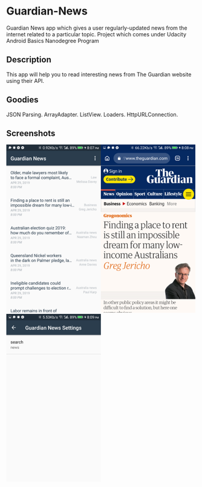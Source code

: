 
# Guardian-News
Guardian News app which gives a user regularly-updated news from the internet related to a particular topic.
Project which comes under Udacity Android Basics Nanodegree Program
## Description
This app will help you to read interesting news from The Guardian website using their API.
## Goodies
JSON Parsing.
ArrayAdapter.
ListView.
Loaders.
HttpURLConnection.
## Screenshots
<img src="Screenshots/Screenshot_20190429-200755.png" width="250"><img src="Screenshots/Screenshot_20190429-200849.png" width="250">
<img src="Screenshots/Screenshot_20190429-200904.png" width="250">





